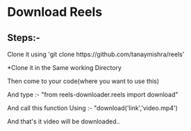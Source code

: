 <h1>Download Reels</h1>
<h2>Steps:-</h2>
<p>Clone it using 'git clone https://github.com/tanaymishra/reels'</p>
<p>*Clone it in the Same working Directory</p>
<p>Then come to your code(where you want to use this)</p>
<p>And type :- "from reels-downloader.reels import download"</p>
<p>And call this function Using :- "download('link','video.mp4')</p>
<p>And that's it video will be downloaded..</p>
